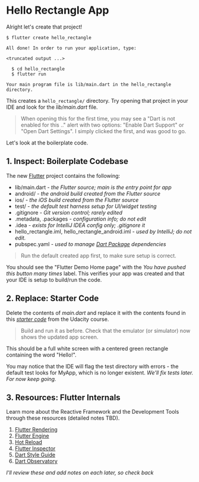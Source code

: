 # Hello Rectangle App

Alright let's create that project!

```
$ flutter create hello_rectangle

All done! In order to run your application, type:

<truncated output ...>

  $ cd hello_rectangle
  $ flutter run

Your main program file is lib/main.dart in the hello_rectangle directory.
```

This creates a ```hello_rectangle/``` directory. Try opening that project in your IDE and look for the _lib/main.dart_ file.

> When opening this for the first time, you may see a "Dart is not enabled for this .." alert with two options: "Enable Dart Support" or "Open Dart Settings". I simply clicked the first, and was good to go.

Let's look at the boilerplate code.


## 1. Inspect: Boilerplate Codebase

The new [Flutter](https://flutter.io/) project contains the following:

 * lib/main.dart - _the Flutter source; main is the entry point for app_
 * android/ - _the android build created from the Flutter source_
 * ios/ - _the iOS build created from the Flutter source_
 * test/ - _the default test harness setup for UI/widget testing_
 * .gitignore - _Git version control; rarely edited_
 * .metadata, .packages - _configuration info; do not edit_
 * .idea - _exists for IntelliJ IDEA config only; .gitignore it_
 * hello_rectangle.iml, hello_rectangle_android.iml - _used by IntelliJ; do not edit._
 * pubspec.yaml - _used to manage [Dart Package](https://www.dartlang.org/tools/pub/pubspec) dependencies_
 
> Run the default created app first, to make sure setup is correct.

 You should see the "Flutter Demo Home page" with the _You have pushed this button many times_ label. This verifies your app was created and that your IDE is setup to build/run the code.

## 2. Replace: Starter Code

Delete the contents of _main.dart_ and replace it with the contents found in this [_starter code_](https://github.com/flutter/udacity-course/blob/master/course/01_hello_rectangle/solution_01_hello_rectangle/lib/main.dart) from the Udacity course.

> Build and run it as before. Check that the emulator (or simulator) now shows the updated app screen.

This should be a full white screen with a centered green rectangle containing the word "Hello!". 

You may notice that the IDE will flag the test directory with errors - the default test looks for MyApp, which is no longer existent. _We'll fix tests later. For now keep going._



## 3. Resources: Flutter Internals

Learn more about the Reactive Framework and the Development Tools through these resources (detailed notes TBD).

1. [Flutter Rendering](https://www.youtube.com/watch?v=UUfXWzp0-DU)
2. [Flutter Engine](https://github.com/flutter/engine/wiki)
3. [Hot Reload](https://flutter.io/hot-reload/)
4. [Flutter Inspector](https://dart-lang.github.io/observatory/)
5. [Dart Style Guide](https://www.dartlang.org/guides/language/effective-dart/style)
6. [Dart Observatory](https://dart-lang.github.io/observatory/)

_I'll review these and add notes on each later, so check back_
